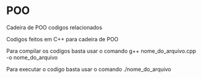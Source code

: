 # POO
Cadeira de POO codigos relacionados 

<p>Codigos feitos em C++ para cadeira de POO</p>

<p>Para compilar os codigos basta usar o comando g++ nome_do_arquivo.cpp -o nome_do_arquivo</p>
<p>Para executar o codigo basta usar o comando ./nome_do_arquivo</p>
